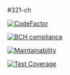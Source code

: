 #321-ch

[![CodeFactor](https://www.codefactor.io/repository/github/olegstotsky/321-ch/badge)](https://www.codefactor.io/repository/github/olegstotsky/321-ch)

[![BCH compliance](https://bettercodehub.com/edge/badge/OlegStotsky/321-ch?branch=master)](https://bettercodehub.com/)

[![Maintainability](https://api.codeclimate.com/v1/badges/9b6ed5565ad4ad54f27a/maintainability)](https://codeclimate.com/github/OlegStotsky/321-ch/maintainability)

[![Test Coverage](https://api.codeclimate.com/v1/badges/9b6ed5565ad4ad54f27a/test_coverage)](https://codeclimate.com/github/OlegStotsky/321-ch/test_coverage)
